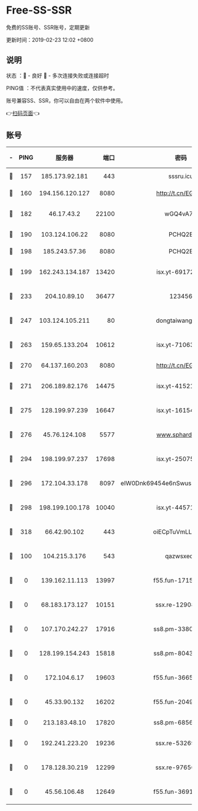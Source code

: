 # Free-SS-SSR

免费的SS账号、SSR账号，定期更新

更新时间：2019-02-23 12:02 +0800

## 说明

状态     ：🙂 - 良好 🙁 - 多次连接失败或连接超时

PING值   ：不代表真实使用中的速度，仅供参考。

账号兼容SS、SSR，你可以自由在两个软件中使用。

👉[扫码页面](https://liesauer.github.io/free-ss-ssr.github.io/)👈

## 账号

|-|PING|服务器|端口|密码|加密方式|区域|
|:----:|:----:|:-----:|-----:|:----:|:----:|:----:|
|🙂|157|185.173.92.181|443|sssru.icu|rc4-md5|RU|
|🙂|160|194.156.120.127|8080|http://t.cn/EGJIyrl|rc4-md5|RU|
|🙂|182|46.17.43.2|22100|wGQ4vA7D|aes-256-gcm|RU|
|🙂|190|103.124.106.22|8080|PCHQ2E|rc4-md5|US|
|🙂|198|185.243.57.36|8080|PCHQ2E|rc4-md5|US|
|🙂|199|162.243.134.187|13420|isx.yt-69172520|aes-256-cfb|US|
|🙂|233|204.10.89.10|36477|123456|aes-256-cfb|US|
|🙂|247|103.124.105.211|80|dongtaiwang.com|aes-256-cfb|US|
|🙂|263|159.65.133.204|10612|isx.yt-71063430|aes-256-cfb|SG|
|🙂|270|64.137.160.203|8080|http://t.cn/EGJIyrl|rc4-md5|CA|
|🙂|271|206.189.82.176|14475|isx.yt-41521441|aes-256-cfb|SG|
|🙂|275|128.199.97.239|16647|isx.yt-16154588|aes-256-cfb|SG|
|🙂|276|45.76.124.108|5577|www.sphard.com|aes-256-cfb|AU|
|🙂|294|198.199.97.237|17698|isx.yt-25075255|aes-256-cfb|US|
|🙂|296|172.104.33.178|8097|eIW0Dnk69454e6nSwuspv9DmS201tQ0D|aes-256-cfb|SG|
|🙂|298|198.199.100.178|10040|isx.yt-44571737|aes-256-cfb|US|
|🙂|318|66.42.90.102|443|oiECpTuVmLLxk4Ts|aes-256-cfb|US|
|🙂|100|104.215.3.176|543|qazwsxedc|aes-256-gcm|JP|
|🙁|0|139.162.11.113|13997|f55.fun-17151617|aes-256-cfb|SG|
|🙁|0|68.183.173.127|10151|ssx.re-12908740|aes-256-cfb|US|
|🙁|0|107.170.242.27|17916|ss8.pm-33807942|aes-256-cfb|US|
|🙁|0|128.199.154.243|15818|ss8.pm-80438797|aes-256-cfb|SG|
|🙁|0|172.104.6.17|19603|f55.fun-36655557|aes-256-cfb|US|
|🙁|0|45.33.90.132|16202|f55.fun-20490140|aes-256-cfb|US|
|🙁|0|213.183.48.10|17820|ss8.pm-68560247|rc4-md5|RU|
|🙁|0|192.241.223.20|19236|ssx.re-53269147|aes-256-cfb|US|
|🙁|0|178.128.30.219|12299|ssx.re-97656059|aes-256-cfb|SG|
|🙁|0|45.56.106.48|12649|f55.fun-36914510|aes-256-cfb|US|
